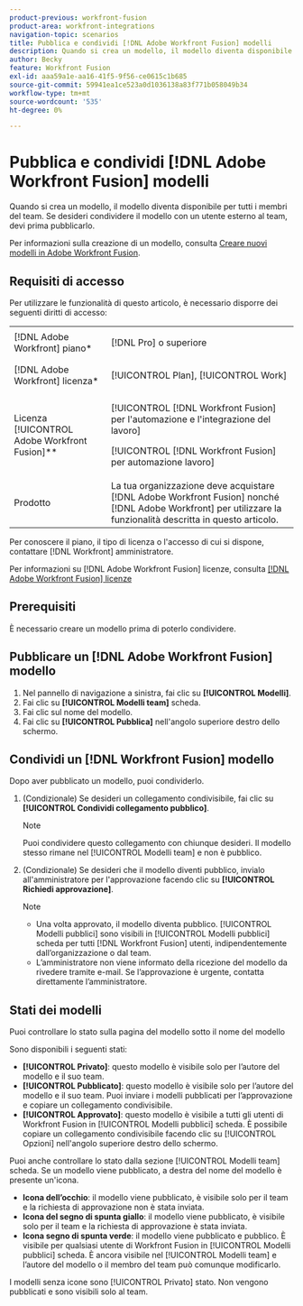 ```yaml
---
product-previous: workfront-fusion
product-area: workfront-integrations
navigation-topic: scenarios
title: Pubblica e condividi [!DNL Adobe Workfront Fusion] modelli
description: Quando si crea un modello, il modello diventa disponibile per tutti i membri del team. Se desideri condividere il modello con un utente esterno al team, devi prima pubblicarlo.
author: Becky
feature: Workfront Fusion
exl-id: aaa59a1e-aa16-41f5-9f56-ce0615c1b685
source-git-commit: 59941ea1ce523a0d1036138a83f771b058049b34
workflow-type: tm+mt
source-wordcount: '535'
ht-degree: 0%

---
```


# Pubblica e condividi [!DNL Adobe Workfront Fusion] modelli

Quando si crea un modello, il modello diventa disponibile per tutti i membri del team. Se desideri condividere il modello con un utente esterno al team, devi prima pubblicarlo.

Per informazioni sulla creazione di un modello, consulta [Creare nuovi modelli in Adobe Workfront Fusion](../../../workfront-fusion/scenarios/templates/create-new-fusion-templates.md).

## Requisiti di accesso

Per utilizzare le funzionalità di questo articolo, è necessario disporre dei seguenti diritti di accesso:

<table style="table-layout:auto"> 
 <col> 
 <col> 
 <tbody> 
  <tr> 
    <td role="rowheader">[!DNL Adobe Workfront] piano*</td> 
   <td> <p>[!DNL Pro] o superiore</p> </td> 
  </tr> 
  <tr data-mc-conditions=""> 
   <td role="rowheader">[!DNL Adobe Workfront] licenza*</td> 
   <td> <p>[!UICONTROL Plan], [!UICONTROL Work]</p> </td> 
  </tr> 
  <tr> 
   <td role="rowheader">Licenza [!UICONTROL Adobe Workfront Fusion]**</td> 
  <td> <p>[!UICONTROL [!DNL Workfront Fusion] per l'automazione e l'integrazione del lavoro] </p><p>[!UICONTROL [!DNL Workfront Fusion] per automazione lavoro] </p>  </td>    </tr> 
  </tr> 
  <tr> 
   <td role="rowheader">Prodotto</td> 
   <td>La tua organizzazione deve acquistare [!DNL Adobe Workfront Fusion] nonché [!DNL Adobe Workfront] per utilizzare la funzionalità descritta in questo articolo.</td> 
  </tr> 
 </tbody> 
</table>

Per conoscere il piano, il tipo di licenza o l&#39;accesso di cui si dispone, contattare [!DNL Workfront] amministratore.

Per informazioni su [!DNL Adobe Workfront Fusion] licenze, consulta [[!DNL Adobe Workfront Fusion] licenze](../../../workfront-fusion/get-started/license-automation-vs-integration.md)

## Prerequisiti

È necessario creare un modello prima di poterlo condividere.

## Pubblicare un [!DNL Adobe Workfront Fusion] modello

1. Nel pannello di navigazione a sinistra, fai clic su **[!UICONTROL Modelli]**.
1. Fai clic su **[!UICONTROL Modelli team]** scheda.
1. Fai clic sul nome del modello.
1. Fai clic su **[!UICONTROL Pubblica]** nell&#39;angolo superiore destro dello schermo.

## Condividi un [!DNL Workfront Fusion] modello

Dopo aver pubblicato un modello, puoi condividerlo.

1. (Condizionale) Se desideri un collegamento condivisibile, fai clic su **[!UICONTROL Condividi collegamento pubblico]**.

   >[!NOTE]
   >
   >Puoi condividere questo collegamento con chiunque desideri. Il modello stesso rimane nel [!UICONTROL Modelli team] e non è pubblico.

1. (Condizionale) Se desideri che il modello diventi pubblico, invialo all&#39;amministratore per l&#39;approvazione facendo clic su **[!UICONTROL Richiedi approvazione]**.

   >[!NOTE]
   >
   >* Una volta approvato, il modello diventa pubblico. [!UICONTROL Modelli pubblici] sono visibili in [!UICONTROL Modelli pubblici] scheda per tutti [!DNL Workfront Fusion] utenti, indipendentemente dall’organizzazione o dal team.
   >* L’amministratore non viene informato della ricezione del modello da rivedere tramite e-mail. Se l’approvazione è urgente, contatta direttamente l’amministratore.



## Stati dei modelli

Puoi controllare lo stato sulla pagina del modello sotto il nome del modello

Sono disponibili i seguenti stati:

* **[!UICONTROL Privato]**: questo modello è visibile solo per l’autore del modello e il suo team.
* **[!UICONTROL Pubblicato]**: questo modello è visibile solo per l’autore del modello e il suo team. Puoi inviare i modelli pubblicati per l’approvazione e copiare un collegamento condivisibile.
* **[!UICONTROL Approvato]**: questo modello è visibile a tutti gli utenti di Workfront Fusion in [!UICONTROL Modelli pubblici] scheda. È possibile copiare un collegamento condivisibile facendo clic su [!UICONTROL Opzioni] nell&#39;angolo superiore destro dello schermo.

Puoi anche controllare lo stato dalla sezione [!UICONTROL Modelli team] scheda. Se un modello viene pubblicato, a destra del nome del modello è presente un&#39;icona.

* **Icona dell’occhio**: il modello viene pubblicato, è visibile solo per il team e la richiesta di approvazione non è stata inviata.
* **Icona del segno di spunta giallo**: il modello viene pubblicato, è visibile solo per il team e la richiesta di approvazione è stata inviata.
* **Icona segno di spunta verde**: il modello viene pubblicato e pubblico. È visibile per qualsiasi utente di Workfront Fusion in [!UICONTROL Modelli pubblici] scheda. È ancora visibile nel [!UICONTROL Modelli team] e l’autore del modello o il membro del team può comunque modificarlo.

I modelli senza icone sono [!UICONTROL Privato] stato. Non vengono pubblicati e sono visibili solo al team.
